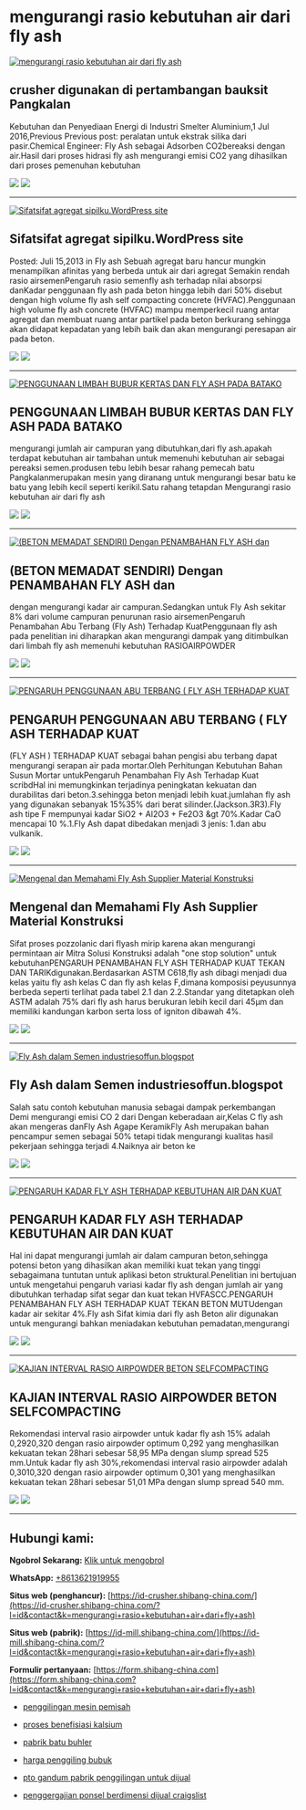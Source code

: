 # mengurangi rasio kebutuhan air dari fly ash

<a href="https://swt.shibang-china.com/?l=id&img&k=mengurangi+rasio+kebutuhan+air+dari+fly+ash" target="_blank">![mengurangi rasio kebutuhan air dari fly ash](http://static.shibang-china.com/all-800x300/547.jpg)</a>

## crusher digunakan di pertambangan bauksit Pangkalan
Kebutuhan dan Penyediaan Energi di Industri Smelter Aluminium,1 Jul 2016,Previous Previous post: peralatan untuk ekstrak silika dari pasir.Chemical Engineer: Fly Ash sebagai Adsorben CO2bereaksi dengan air.Hasil dari proses hidrasi fly ash mengurangi emisi CO2 yang dihasilkan dari proses pemenuhan kebutuhan


<a href="https://whatsapp.shibangsoft.com/WhatsApp.php" target="_blank" title="WhatsApp">![](http://static.shibang-china.com/icon/whatsapp.png)</a> <a href="https://swt.shibang-china.com/?l=id&icon&k=mengurangi+rasio+kebutuhan+air+dari+fly+ash" target="_blank">![](http://static.shibang-china.com/icon/chat-id.png)</a>

---

<a href="https://swt.shibang-china.com/?l=id&img&k=mengurangi+rasio+kebutuhan+air+dari+fly+ash" target="_blank">![Sifatsifat agregat sipilku.WordPress site](http://static.shibang-china.com/all-800x300/1097.jpg)</a>

## Sifatsifat agregat sipilku.WordPress site
Posted: Juli 15,2013 in Fly ash Sebuah agregat baru hancur mungkin menampilkan afinitas yang berbeda untuk air dari agregat Semakin rendah rasio airsemenPengaruh rasio semenfly ash terhadap nilai absorpsi danKadar penggunaan fly ash pada beton hingga lebih dari 50% disebut dengan high volume fly ash self compacting concrete (HVFAC).Penggunaan high volume fly ash concrete (HVFAC) mampu memperkecil ruang antar agregat dan membuat ruang antar partikel pada beton berkurang sehingga akan didapat kepadatan yang lebih baik dan akan mengurangi peresapan air pada beton.


<a href="https://whatsapp.shibangsoft.com/WhatsApp.php" target="_blank" title="WhatsApp">![](http://static.shibang-china.com/icon/whatsapp.png)</a> <a href="https://swt.shibang-china.com/?l=id&icon&k=mengurangi+rasio+kebutuhan+air+dari+fly+ash" target="_blank">![](http://static.shibang-china.com/icon/chat-id.png)</a>

---

<a href="https://swt.shibang-china.com/?l=id&img&k=mengurangi+rasio+kebutuhan+air+dari+fly+ash" target="_blank">![PENGGUNAAN LIMBAH BUBUR KERTAS DAN FLY ASH PADA BATAKO](http://static.shibang-china.com/all-800x300/217.jpg)</a>

## PENGGUNAAN LIMBAH BUBUR KERTAS DAN FLY ASH PADA BATAKO
mengurangi jumlah air campuran yang dibutuhkan,dari fly ash.apakah terdapat kebutuhan air tambahan untuk memenuhi kebutuhan air sebagai pereaksi semen.produsen tebu lebih besar rahang pemecah batu Pangkalanmerupakan mesin yang diranang untuk mengurangi besar batu ke batu yang lebih kecil seperti kerikil.Satu rahang tetapdan Mengurangi rasio kebutuhan air dari fly ash


<a href="https://whatsapp.shibangsoft.com/WhatsApp.php" target="_blank" title="WhatsApp">![](http://static.shibang-china.com/icon/whatsapp.png)</a> <a href="https://swt.shibang-china.com/?l=id&icon&k=mengurangi+rasio+kebutuhan+air+dari+fly+ash" target="_blank">![](http://static.shibang-china.com/icon/chat-id.png)</a>

---

<a href="https://swt.shibang-china.com/?l=id&img&k=mengurangi+rasio+kebutuhan+air+dari+fly+ash" target="_blank">![(BETON MEMADAT SENDIRI) Dengan PENAMBAHAN FLY ASH dan](http://static.shibang-china.com/all-800x300/42.jpg)</a>

## (BETON MEMADAT SENDIRI) Dengan PENAMBAHAN FLY ASH dan
dengan mengurangi kadar air campuran.Sedangkan untuk Fly Ash sekitar 8% dari volume campuran penurunan rasio airsemenPengaruh Penambahan Abu Terbang (Fly Ash) Terhadap KuatPenggunaan fly ash pada penelitian ini diharapkan akan mengurangi dampak yang ditimbulkan dari limbah fly ash memenuhi kebutuhan RASIOAIRPOWDER


<a href="https://whatsapp.shibangsoft.com/WhatsApp.php" target="_blank" title="WhatsApp">![](http://static.shibang-china.com/icon/whatsapp.png)</a> <a href="https://swt.shibang-china.com/?l=id&icon&k=mengurangi+rasio+kebutuhan+air+dari+fly+ash" target="_blank">![](http://static.shibang-china.com/icon/chat-id.png)</a>

---

<a href="https://swt.shibang-china.com/?l=id&img&k=mengurangi+rasio+kebutuhan+air+dari+fly+ash" target="_blank">![PENGARUH PENGGUNAAN ABU TERBANG ( FLY ASH TERHADAP KUAT](http://static.shibang-china.com/all-800x300/578.jpg)</a>

## PENGARUH PENGGUNAAN ABU TERBANG ( FLY ASH TERHADAP KUAT
(FLY ASH ) TERHADAP KUAT sebagai bahan pengisi abu terbang dapat mengurangi serapan air pada mortar.Oleh Perhitungan Kebutuhan Bahan Susun Mortar untukPengaruh Penambahan Fly Ash Terhadap Kuat scribdHal ini memungkinkan terjadinya peningkatan kekuatan dan durabilitas dari beton.3.sehingga beton menjadi lebih kuat.jumlahan fly ash yang digunakan sebanyak 15%35% dari berat silinder.(Jackson.3R3).Fly ash tipe F mempunyai kadar SiO2 + Al2O3 + Fe2O3 &gt 70%.Kadar CaO mencapai 10 %.1.Fly Ash dapat dibedakan menjadi 3 jenis: 1.dan abu vulkanik.


<a href="https://whatsapp.shibangsoft.com/WhatsApp.php" target="_blank" title="WhatsApp">![](http://static.shibang-china.com/icon/whatsapp.png)</a> <a href="https://swt.shibang-china.com/?l=id&icon&k=mengurangi+rasio+kebutuhan+air+dari+fly+ash" target="_blank">![](http://static.shibang-china.com/icon/chat-id.png)</a>

---

<a href="https://swt.shibang-china.com/?l=id&img&k=mengurangi+rasio+kebutuhan+air+dari+fly+ash" target="_blank">![Mengenal dan Memahami Fly Ash Supplier Material Konstruksi](http://static.shibang-china.com/all-800x300/420.jpg)</a>

## Mengenal dan Memahami Fly Ash Supplier Material Konstruksi
Sifat proses pozzolanic dari flyash mirip karena akan mengurangi permintaan air Mitra Solusi Konstruksi adalah "one stop solution" untuk kebutuhanPENGARUH PENAMBAHAN FLY ASH TERHADAP KUAT TEKAN DAN TARIKdigunakan.Berdasarkan ASTM C618,fly ash dibagi menjadi dua kelas yaitu fly ash kelas C dan fly ash kelas F,dimana komposisi peyusunnya berbeda seperti terlihat pada tabel 2.1 dan 2.2.Standar yang ditetapkan oleh ASTM adalah 75% dari fly ash harus berukuran lebih kecil dari 45µm dan memiliki kandungan karbon serta loss of igniton dibawah 4%.


<a href="https://whatsapp.shibangsoft.com/WhatsApp.php" target="_blank" title="WhatsApp">![](http://static.shibang-china.com/icon/whatsapp.png)</a> <a href="https://swt.shibang-china.com/?l=id&icon&k=mengurangi+rasio+kebutuhan+air+dari+fly+ash" target="_blank">![](http://static.shibang-china.com/icon/chat-id.png)</a>

---

<a href="https://swt.shibang-china.com/?l=id&img&k=mengurangi+rasio+kebutuhan+air+dari+fly+ash" target="_blank">![Fly Ash dalam Semen industriesoffun.blogspot](http://static.shibang-china.com/all-800x300/428.jpg)</a>

## Fly Ash dalam Semen industriesoffun.blogspot
Salah satu contoh kebutuhan manusia sebagai dampak perkembangan Demi mengurangi emisi CO 2 dari Dengan keberadaan air,Kelas C fly ash akan mengeras danFly Ash Agape KeramikFly Ash merupakan bahan pencampur semen sebagai 50% tetapi tidak mengurangi kualitas hasil pekerjaan sehingga terjadi 4.Naiknya air beton ke


<a href="https://whatsapp.shibangsoft.com/WhatsApp.php" target="_blank" title="WhatsApp">![](http://static.shibang-china.com/icon/whatsapp.png)</a> <a href="https://swt.shibang-china.com/?l=id&icon&k=mengurangi+rasio+kebutuhan+air+dari+fly+ash" target="_blank">![](http://static.shibang-china.com/icon/chat-id.png)</a>

---

<a href="https://swt.shibang-china.com/?l=id&img&k=mengurangi+rasio+kebutuhan+air+dari+fly+ash" target="_blank">![PENGARUH KADAR FLY ASH TERHADAP KEBUTUHAN AIR DAN KUAT](http://static.shibang-china.com/all-800x300/1375.jpg)</a>

## PENGARUH KADAR FLY ASH TERHADAP KEBUTUHAN AIR DAN KUAT
Hal ini dapat mengurangi jumlah air dalam campuran beton,sehingga potensi beton yang dihasilkan akan memiliki kuat tekan yang tinggi sebagaimana tuntutan untuk aplikasi beton struktural.Penelitian ini bertujuan untuk mengetahui pengaruh variasi kadar fly ash dengan jumlah air yang dibutuhkan terhadap sifat segar dan kuat tekan HVFASCC.PENGARUH PENAMBAHAN FLY ASH TERHADAP KUAT TEKAN BETON MUTUdengan kadar air sekitar 4%.Fly ash Sifat kimia dari fly ash Beton alir digunakan untuk mengurangi bahkan meniadakan kebutuhan pemadatan,mengurangi


<a href="https://whatsapp.shibangsoft.com/WhatsApp.php" target="_blank" title="WhatsApp">![](http://static.shibang-china.com/icon/whatsapp.png)</a> <a href="https://swt.shibang-china.com/?l=id&icon&k=mengurangi+rasio+kebutuhan+air+dari+fly+ash" target="_blank">![](http://static.shibang-china.com/icon/chat-id.png)</a>

---

<a href="https://swt.shibang-china.com/?l=id&img&k=mengurangi+rasio+kebutuhan+air+dari+fly+ash" target="_blank">![KAJIAN INTERVAL RASIO AIRPOWDER BETON SELFCOMPACTING](http://static.shibang-china.com/all-800x300/1441.jpg)</a>

## KAJIAN INTERVAL RASIO AIRPOWDER BETON SELFCOMPACTING
Rekomendasi interval rasio airpowder untuk kadar fly ash 15% adalah 0,2920,320 dengan rasio airpowder optimum 0,292 yang menghasilkan kekuatan tekan 28hari sebesar 58,95 MPa dengan slump spread 525 mm.Untuk kadar fly ash 30%,rekomendasi interval rasio airpowder adalah 0,3010,320 dengan rasio airpowder optimum 0,301 yang menghasilkan kekuatan tekan 28hari sebesar 51,01 MPa dengan slump spread 540 mm.

<a href="https://whatsapp.shibangsoft.com/WhatsApp.php" target="_blank" title="WhatsApp">![](http://static.shibang-china.com/icon/whatsapp.png)</a> <a href="https://swt.shibang-china.com/?l=id&icon&k=mengurangi+rasio+kebutuhan+air+dari+fly+ash" target="_blank">![](http://static.shibang-china.com/icon/chat-id.png)</a>

---
## Hubungi kami:

**Ngobrol Sekarang:** [Klik untuk mengobrol](https://swt.shibang-china.com?l=id&contact&k=mengurangi+rasio+kebutuhan+air+dari+fly+ash)

**WhatsApp:**  [+8613621919955](https://whatsapp.shibangsoft.com/WhatsApp.php)

**Situs web (penghancur):** [https://id-crusher.shibang-china.com/](https://id-crusher.shibang-china.com/?l=id&contact&k=mengurangi+rasio+kebutuhan+air+dari+fly+ash)

**Situs web (pabrik):** [https://id-mill.shibang-china.com/](https://id-mill.shibang-china.com/?l=id&contact&k=mengurangi+rasio+kebutuhan+air+dari+fly+ash)

**Formulir pertanyaan:** [https://form.shibang-china.com](https://form.shibang-china.com?l=id&contact&k=mengurangi+rasio+kebutuhan+air+dari+fly+ash)

* [penggilingan mesin pemisah](../36/penggilingan%20mesin%20pemisah.md)

* [proses benefisiasi kalsium](../39/proses%20benefisiasi%20kalsium.md)

* [pabrik batu buhler](../35/pabrik%20batu%20buhler.md)

* [harga penggiling bubuk](../38/harga%20penggiling%20bubuk.md)

* [pto gandum pabrik penggilingan untuk dijual](../31/pto%20gandum%20pabrik%20penggilingan%20untuk%20dijual.md)

* [penggergajian ponsel berdimensi dijual craigslist](../37/penggergajian%20ponsel%20berdimensi%20dijual%20craigslist.md)